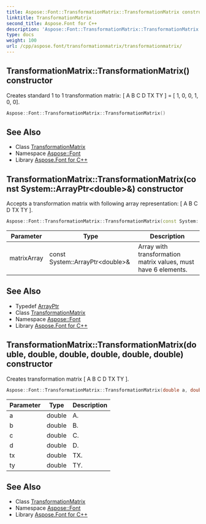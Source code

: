 ```yaml
---
title: Aspose::Font::TransformationMatrix::TransformationMatrix constructor
linktitle: TransformationMatrix
second_title: Aspose.Font for C++
description: 'Aspose::Font::TransformationMatrix::TransformationMatrix constructor. Creates standard 1 to 1 transformation matrix: [ A B C D TX TY ] = [ 1, 0, 0, 1, 0, 0] in C++.'
type: docs
weight: 100
url: /cpp/aspose.font/transformationmatrix/transformationmatrix/
---
```

## TransformationMatrix::TransformationMatrix() constructor


Creates standard 1 to 1 transformation matrix: [ A B C D TX TY ] = [ 1, 0, 0, 1, 0, 0].

```cpp
Aspose::Font::TransformationMatrix::TransformationMatrix()
```

## See Also

* Class [TransformationMatrix](../)
* Namespace [Aspose::Font](../../)
* Library [Aspose.Font for C++](../../../)
## TransformationMatrix::TransformationMatrix(const System::ArrayPtr\<double\>\&) constructor


Accepts a transformation matrix with following array representation: [ A B C D TX TY ].

```cpp
Aspose::Font::TransformationMatrix::TransformationMatrix(const System::ArrayPtr<double> &matrixArray)
```


| Parameter | Type | Description |
| --- | --- | --- |
| matrixArray | const System::ArrayPtr\<double\>\& | Array with transformation matrix values, must have 6 elements. |

## See Also

* Typedef [ArrayPtr](../../../system/arrayptr/)
* Class [TransformationMatrix](../)
* Namespace [Aspose::Font](../../)
* Library [Aspose.Font for C++](../../../)
## TransformationMatrix::TransformationMatrix(double, double, double, double, double, double) constructor


Creates transformation matrix [ A B C D TX TY ].

```cpp
Aspose::Font::TransformationMatrix::TransformationMatrix(double a, double b, double c, double d, double tx, double ty)
```


| Parameter | Type | Description |
| --- | --- | --- |
| a | double | A. |
| b | double | B. |
| c | double | C. |
| d | double | D. |
| tx | double | TX. |
| ty | double | TY. |

## See Also

* Class [TransformationMatrix](../)
* Namespace [Aspose::Font](../../)
* Library [Aspose.Font for C++](../../../)
